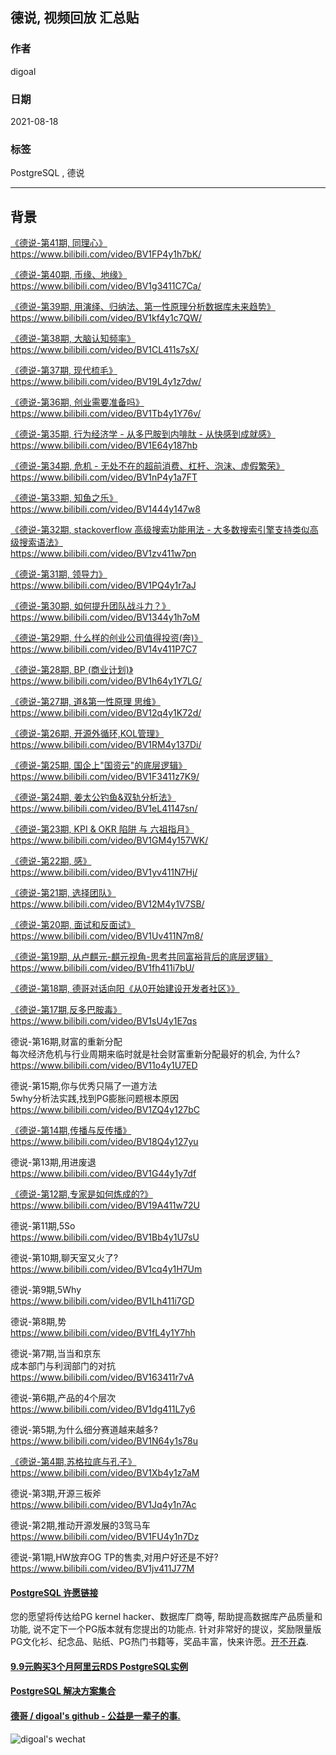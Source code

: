 ## 德说, 视频回放 汇总贴  
    
### 作者    
digoal    
    
### 日期    
2021-08-18     
    
### 标签    
PostgreSQL , 德说  
    
----    
    
## 背景    
[《德说-第41期, 同理心》](../202110/20211013_01.md)  
https://www.bilibili.com/video/BV1FP4y1h7bK/  

[《德说-第40期, 币缘、地缘》](../202110/20211012_02.md)    
https://www.bilibili.com/video/BV1g3411C7Ca/  
  
[《德说-第39期, 用演绎、归纳法、第一性原理分析数据库未来趋势》](../202110/20211012_01.md)  
https://www.bilibili.com/video/BV1kf4y1c7QW/  
  
[《德说-第38期, 大脑认知频率》](../202110/20211009_09.md)  
https://www.bilibili.com/video/BV1CL411s7sX/  
  
[《德说-第37期, 现代梳毛》](../202110/20211009_08.md)  
https://www.bilibili.com/video/BV19L4y1z7dw/  
  
[《德说-第36期, 创业需要准备吗》](../202110/20211006_01.md)  
https://www.bilibili.com/video/BV1Tb4y1Y76v/  
  
[《德说-第35期, 行为经济学 - 从多巴胺到内啡肽 - 从快感到成就感》](../202109/20210926_02.md)  
https://www.bilibili.com/video/BV1E64y187hb  
  
[《德说-第34期, 危机 - 无处不在的超前消费、杠杆、泡沫、虚假繁荣》](../202109/20210926_01.md)  
https://www.bilibili.com/video/BV1nP4y1a7FT  
  
[《德说-第33期, 知鱼之乐》](../202109/20210924_03.md)  
https://www.bilibili.com/video/BV1444y147w8  
  
[《德说-第32期, stackoverflow 高级搜索功能用法 - 大多数搜索引擎支持类似高级搜索语法》](../202109/20210914_04.md)  
https://www.bilibili.com/video/BV1zv411w7pn  
  
[《德说-第31期, 领导力》](../202109/20210913_02.md)  
https://www.bilibili.com/video/BV1PQ4y1r7aJ  
  
[《德说-第30期, 如何提升团队战斗力？》](../202109/20210914_05.md)  
https://www.bilibili.com/video/BV1344y1h7oM  
  
[《德说-第29期, 什么样的创业公司值得投资(奔)》](../202109/20210906_04.md)  
https://www.bilibili.com/video/BV14v411P7C7  
  
[《德说-第28期, BP (商业计划)》](../202109/20210904_06.md)  
https://www.bilibili.com/video/BV1h64y1Y7LG/  
  
[《德说-第27期, 道&第一性原理 思维》](../202108/20210831_03.md)  
https://www.bilibili.com/video/BV12q4y1K72d/  
  
[《德说-第26期, 开源外循环,KOL管理》](../202108/20210829_01.md)    
https://www.bilibili.com/video/BV1RM4y137Di/  
  
[《德说-第25期, 国企上"国资云"的底层逻辑》](../202108/20210827_07.md)  
https://www.bilibili.com/video/BV1F3411z7K9/  
  
[《德说-第24期, 姜太公钓鱼&双轨分析法》](../202108/20210827_06.md)    
https://www.bilibili.com/video/BV1eL41147sn/  
  
[《德说-第23期, KPI & OKR 陷阱 与 六祖指月》](../202108/20210827_01.md)    
https://www.bilibili.com/video/BV1GM4y157WK/  
  
[《德说-第22期, 感》](../202108/20210826_03.md)    
https://www.bilibili.com/video/BV1yv411N7Hj/  
  
[《德说-第21期, 选择团队》](../202108/20210826_01.md)    
https://www.bilibili.com/video/BV12M4y1V7SB/  
  
[《德说-第20期, 面试和反面试》](../202108/20210825_02.md)    
https://www.bilibili.com/video/BV1Uv411N7m8/  
  
[《德说-第19期, 从卢麒元-麒元视角-思考共同富裕背后的底层逻辑》](../202108/20210823_06.md)    
https://www.bilibili.com/video/BV1fh411i7bU/  
  
[《德说-第18期, 德哥对话向阳《从0开始建设开发者社区》》](../202108/20210821_01.md)  
  
[《德说-第17期,反多巴胺毒》](../202108/20210820_01.md)  
https://www.bilibili.com/video/BV1sU4y1E7qs   
  
德说-第16期,财富的重新分配  
每次经济危机与行业周期来临时就是社会财富重新分配最好的机会, 为什么?  
https://www.bilibili.com/video/BV11o4y1U7ED  
  
德说-第15期,你与优秀只隔了一道方法  
5why分析法实践,找到PG膨胀问题根本原因  
https://www.bilibili.com/video/BV1ZQ4y127bC  
  
[《德说-第14期,传播与反传播》](../202108/20210815_01.md)    
https://www.bilibili.com/video/BV18Q4y127yu  
  
德说-第13期,用进废退  
https://www.bilibili.com/video/BV1G44y1y7df  
  
[《德说-第12期,专家是如何炼成的?》](../202108/20210814_01.md)    
https://www.bilibili.com/video/BV19A411w72U  
  
德说-第11期,5So  
https://www.bilibili.com/video/BV1Bb4y1U7sU  
   
德说-第10期,聊天室又火了?  
https://www.bilibili.com/video/BV1cq4y1H7Um  
  
德说-第9期,5Why  
https://www.bilibili.com/video/BV1Lh411i7GD  
  
德说-第8期,势  
https://www.bilibili.com/video/BV1fL4y1Y7hh  
  
德说-第7期,当当和京东  
成本部门与利润部门的对抗  
https://www.bilibili.com/video/BV163411r7vA  
  
德说-第6期,产品的4个层次  
https://www.bilibili.com/video/BV1dg411L7y6  
  
德说-第5期,为什么细分赛道越来越多?  
https://www.bilibili.com/video/BV1N64y1s78u  
  
[《德说-第4期,苏格拉底与孔子》](../202108/20210807_01.md)    
https://www.bilibili.com/video/BV1Xb4y1z7aM  
  
德说-第3期,开源三板斧  
https://www.bilibili.com/video/BV1Jq4y1n7Ac  
  
德说-第2期,推动开源发展的3驾马车  
https://www.bilibili.com/video/BV1FU4y1n7Dz  
  
德说-第1期,HW放弃OG TP的售卖,对用户好还是不好?  
https://www.bilibili.com/video/BV1jv411J77M  
  
  
  
#### [PostgreSQL 许愿链接](https://github.com/digoal/blog/issues/76 "269ac3d1c492e938c0191101c7238216")
您的愿望将传达给PG kernel hacker、数据库厂商等, 帮助提高数据库产品质量和功能, 说不定下一个PG版本就有您提出的功能点. 针对非常好的提议，奖励限量版PG文化衫、纪念品、贴纸、PG热门书籍等，奖品丰富，快来许愿。[开不开森](https://github.com/digoal/blog/issues/76 "269ac3d1c492e938c0191101c7238216").  
  
  
#### [9.9元购买3个月阿里云RDS PostgreSQL实例](https://www.aliyun.com/database/postgresqlactivity "57258f76c37864c6e6d23383d05714ea")
  
  
#### [PostgreSQL 解决方案集合](https://yq.aliyun.com/topic/118 "40cff096e9ed7122c512b35d8561d9c8")
  
  
#### [德哥 / digoal's github - 公益是一辈子的事.](https://github.com/digoal/blog/blob/master/README.md "22709685feb7cab07d30f30387f0a9ae")
  
  
![digoal's wechat](../pic/digoal_weixin.jpg "f7ad92eeba24523fd47a6e1a0e691b59")
  

